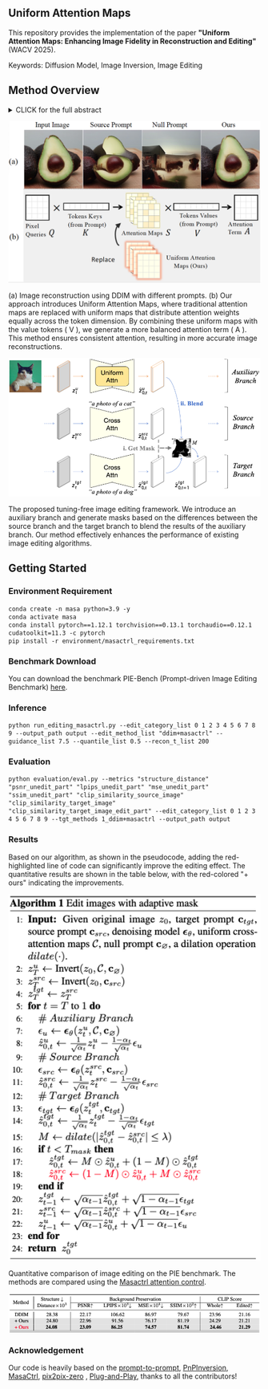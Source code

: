 ## Uniform Attention Maps


This repository provides the implementation of the paper **"Uniform Attention Maps: Enhancing Image Fidelity in Reconstruction and Editing"** (WACV 2025).

Keywords: Diffusion Model, Image Inversion, Image Editing






##  Method Overview

<details><summary>CLICK for the full abstract</summary>

Text-guided image generation and editing using diffusion models have achieved remarkable advancements. Among these, tuning-free methods have gained attention for their ability to perform edits without extensive model adjustments, offering simplicity and efficiency. However, existing tuning-free approaches often struggle with balancing fidelity and editing precision, particularly due to the influence of cross-attention in DDIM inversion, which introduces reconstruction errors. To address this, we analyze reconstruction from a structural perspective and propose a novel approach that replaces traditional cross-attention with uniform attention maps, significantly enhancing image reconstruction fidelity. Our method effectively minimizes distortions caused by varying text conditions during noise prediction. To complement this improvement, we introduce an adaptive mask-guided editing technique that integrates seamlessly with our reconstruction approach, ensuring consistency and accuracy in editing tasks. Experimental results demonstrate that our approach not only excels in achieving high-fidelity image reconstruction but also performs robustly in real image composition and editing scenarios. This study underscores the potential of uniform attention maps to enhance the fidelity and versatility of diffusion-based image processing methods.
</details>


![Uniform Attention Maps](docs/method.png)

(a) Image reconstruction using DDIM with different prompts. (b) Our approach introduces Uniform Attention Maps, where traditional attention maps are replaced with uniform maps that distribute attention weights equally across the token dimension. By combining these uniform maps with the value tokens \( V \), we generate a more balanced attention term \( A \). This method ensures consistent attention, resulting in more accurate image reconstructions.


![outline](docs/method_pipe.png)

The proposed tuning-free image editing framework. We introduce an auxiliary branch and generate masks based on the differences between the source branch and the target branch to blend the results of the auxiliary branch. Our method effectively enhances the performance of existing image editing algorithms.


## Getting Started

### Environment Requirement 
```shell
conda create -n masa python=3.9 -y
conda activate masa
conda install pytorch==1.12.1 torchvision==0.13.1 torchaudio==0.12.1 cudatoolkit=11.3 -c pytorch
pip install -r environment/masactrl_requirements.txt
```

### Benchmark Download
You can download the benchmark PIE-Bench (Prompt-driven Image Editing Benchmark) [here](https://forms.gle/hVMkTABb4uvZVjme9).



### Inference 







```shell
python run_editing_masactrl.py --edit_category_list 0 1 2 3 4 5 6 7 8 9 --output_path output --edit_method_list "ddim+masactrl" --guidance_list 7.5 --quantile_list 0.5 --recon_t_list 200 
```

### Evaluation 

```shell
python evaluation/eval.py --metrics "structure_distance" "psnr_unedit_part" "lpips_unedit_part" "mse_unedit_part" "ssim_unedit_part" "clip_similarity_source_image" "clip_similarity_target_image" "clip_similarity_target_image_edit_part" --edit_category_list 0 1 2 3 4 5 6 7 8 9 --tgt_methods 1_ddim+masactrl --output_path output
```





###  Results


Based on our algorithm, as shown in the pseudocode, adding the red-highlighted line of code can significantly improve the editing effect. The quantitative results are shown in the table below, with the red-colored "+ ours" indicating the improvements.

![algo](docs/algo.png)

Quantitative comparison of image editing on the PIE benchmark. The methods are compared using the [Masactrl attention control](https://github.com/TencentARC/MasaCtrl).

![result](docs/algo_result.png)



<!-- ###  Cite Us -->




###  Acknowledgement

Our code is heavily based on the [prompt-to-prompt](https://github.com/google/prompt-to-prompt), [PnPInversion](https://github.com/cure-lab/PnPInversion), [MasaCtrl](https://github.com/TencentARC/MasaCtrl), [pix2pix-zero](https://github.com/pix2pixzero/pix2pix-zero) , [Plug-and-Play](https://github.com/MichalGeyer/plug-and-play), thanks to all the contributors!

